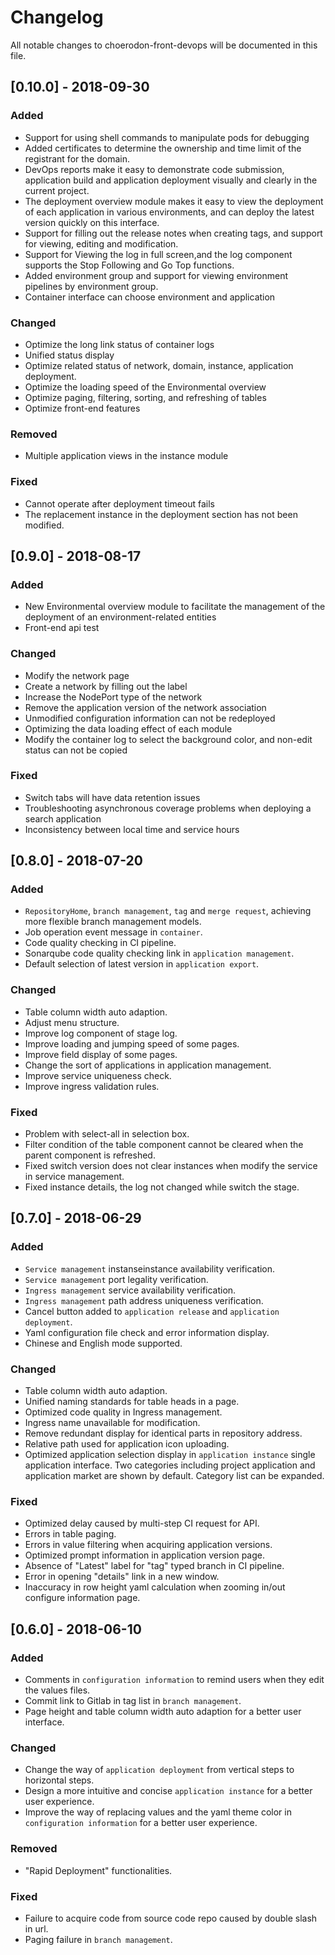 # Changelog
All notable changes to choerodon-front-devops will be documented in this file.

## [0.10.0] - 2018-09-30
### Added
- Support for using shell commands to manipulate pods for debugging
- Added certificates to determine the ownership and time limit of the registrant for the domain.
- DevOps reports make it easy to demonstrate code submission, application build and application deployment visually and clearly in the current project.
- The deployment overview module makes it easy to view the deployment of each application in various environments, and can deploy the latest version quickly on this interface.
- Support for filling out the release notes when creating tags, and support for viewing, editing and modification.
- Support for Viewing the log in full screen,and the log component supports the Stop Following and Go Top functions.
- Added environment group and support for viewing environment pipelines by environment group.
- Container interface can choose environment and application

### Changed
- Optimize the long link status of container logs
- Unified status display
- Optimize related status of network, domain, instance, application deployment.
- Optimize the loading speed of the Environmental overview
- Optimize paging, filtering, sorting, and refreshing of tables
- Optimize front-end features

### Removed
- Multiple application views in the instance module

### Fixed
- Cannot operate after deployment timeout fails
- The replacement instance in the deployment section has not been modified.

## [0.9.0] - 2018-08-17
### Added
- New Environmental overview module to facilitate the management of the deployment of an environment-related entities
- Front-end api test

### Changed
- Modify the network page
- Create a network by filling out the label
- Increase the NodePort type of the network
- Remove the application version of the network association
- Unmodified configuration information can not be redeployed
- Optimizing the data loading effect of each module
- Modify the container log to select the background color, and non-edit status can not be copied

### Fixed
- Switch tabs will have data retention issues
- Troubleshooting asynchronous coverage problems when deploying a search application
- Inconsistency between local time and service hours

## [0.8.0] - 2018-07-20
### Added
- `RepositoryHome`, `branch management`, `tag` and `merge request`, achieving more flexible branch management models.
- Job operation event message in `container`. 
- Code quality checking in CI pipeline.
- Sonarqube code quality checking link in `application management`.
- Default selection of latest version in `application export`.

### Changed
- Table column width auto adaption.
- Adjust menu structure. 
- Improve log component of stage log.
- Improve loading and jumping speed of some pages.
- Improve field display of some pages.
- Change the sort of applications in application management.
- Improve service uniqueness check.
- Improve ingress validation rules.

### Fixed
- Problem with select-all in selection box.
- Filter condition of the table component cannot be cleared when the parent component is refreshed.
- Fixed switch version does not clear instances when modify the service in service management.
- Fixed instance details, the log not changed while switch the stage.

## [0.7.0] - 2018-06-29
### Added
- `Service management` instanseinstance availability verification.
- `Service management` port legality verification.
- `Ingress management` service availability verification.
- `Ingress management` path address uniqueness verification.
- Cancel button added to `application release` and `application deployment`.
- Yaml configuration file check and error information display.
- Chinese and English mode supported.

### Changed
- Table column width auto adaption.
- Unified naming standards for table heads in a page.
- Optimized code quality in Ingress management.
- Ingress name unavailable for modification.
- Remove redundant display for identical parts in repository address.
- Relative path used for application icon uploading.
- Optimized application selection display in `application instance` single application interface. Two categories including project application and application market are shown by default. Category list can be expanded.

### Fixed
- Optimized delay caused by multi-step CI request for API.
- Errors in table paging.
- Errors in value filtering when acquiring application versions.
- Optimized prompt information in application version page.
- Absence of "Latest" label for "tag" typed branch in CI pipeline.
- Error in opening "details" link in a new window.
- Inaccuracy in row height yaml calculation when zooming in/out configure information page.

## [0.6.0] - 2018-06-10
### Added
- Comments in `configuration information` to remind users when they edit the values files. 
- Commit link to Gitlab in tag list in `branch management`.
- Page height and table column width auto adaption for a better user interface. 

### Changed
- Change the way of `application deployment` from vertical steps to horizontal steps.
- Design a more intuitive and concise `application instance` for a better user experience.
- Improve the way of replacing values and the yaml theme color in `configuration information` for a better user experience.

### Removed
- "Rapid Deployment" functionalities.

### Fixed
- Failure to acquire code from source code repo caused by double slash in url. 
- Paging failure in `branch management`.